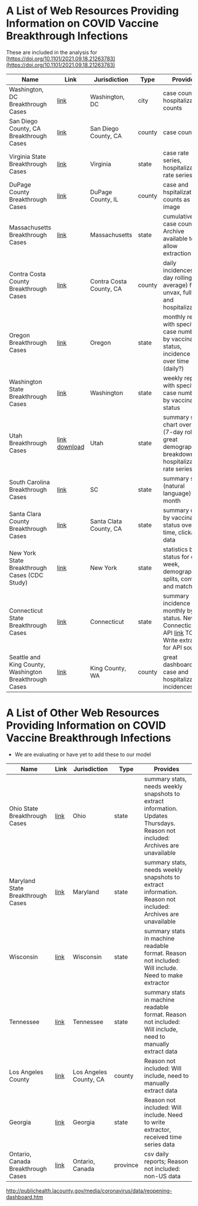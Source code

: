 # A List of Web Resources Providing Information on COVID Vaccine Breakthrough Infections
These are included in the analysis for [https://doi.org/10.1101/2021.09.18.21263783](https://doi.org/10.1101/2021.09.18.21263783)

|   Name    | Link | Jurisdiction | Type |  Provides |
| ----------- | ----------- |----------- | ----------- | ----------- |
|   Washington, DC Breakthrough Cases  |  [link](https://coronavirus.dc.gov/data/vaccination)|  Washington, DC          | city |  case counts, hospitalization counts|
| San Diego County, CA Breakthrough Cases | [link](https://www.sandiegocounty.gov/content/dam/sdc/hhsa/programs/phs/Epidemiology/COVID-19%20Case%20Summary%20by%20Vaccination%20Status.pdf) | San Diego County, CA | county |  case counts |
| Virginia State Breakthrough Cases | [link](https://www.vdh.virginia.gov/coronavirus/covid-19-data-insights/covid-19-cases-by-vaccination-status/)| Virginia  | state | case rate series, hospitalization rate series
|   DuPage County Breakthrough Cases  |  [link](https://www.dupagehealth.org/610/DuPage-County-COVID-19-Dashboard)        |  DuPage County, IL         | county |  case and hspitalization counts as an image|
|   Massachusetts Breakthrough Cases  |  [link](https://www.mass.gov/info-details/massachusetts-covid-19-vaccination-data-and-updates#daily-covid-19-vaccine-report-)        |  Massachusetts         | state |  cumulative case counts. Archive available to allow extraction|
|   Contra Costa County Breakthrough Cases  |  [link](https://www.coronavirus.cchealth.org/vaccine-dashboard)        |  Contra Costa County, CA         | county |   daily incidences (7-day rolling average) for unvax, fully vax and hospitalizations|
|   Oregon Breakthrough Cases  |  [link](https://www.oregon.gov/oha/erd/pages/covid-19-news.aspx?wp8621=p:1#g_17a50365_d139_4e6c_a266_2646f6c1b14a)        |  Oregon         | state |   monthly report with specific case numbers by vaccination status, incidence chart over time (daily?)|
|   Washington State Breakthrough Cases  |  [link](https://www.doh.wa.gov/Emergencies/COVID19/DataDashboard#heading58074)        |  Washington         | state |   weekly report with specific case numbers by vaccination status|
|   Utah Breakthrough Cases  |  [link](https://coronavirus-dashboard.utah.gov/risk.html) [download](https://coronavirus-dashboard.utah.gov/Utah_COVID19_data.zip)        |  Utah        | state |  summary stats, chart over time (7-day rolling) great demographic breakdown, hospitalization rate series|
|   South Carolina Breakthrough Cases  |  [link](https://scdhec.gov/covid19/covid-19-vaccine/cases-hospitalizations-deaths-among-not-fully-vaccinated) |  SC        | state |  summary stats (natural language) by month|
|   Santa Clara County Breakthrough Cases  |  [link](https://covid19.sccgov.org/dashboard-case-rates-vaccination-status)        |  Santa Clata County, CA         | state |  summary chart by vaccination status over time, clickable data |
|  New York State Breakthrough Cases (CDC Study)  |  [link](https://www.cdc.gov/mmwr/volumes/70/wr/mm7034e1.htm)        |  New York        | state |  statistics by status for each week, demographic splits, controls and matching |
|  Connecticut State Breakthrough Cases  |  [link](https://portal.ct.gov/-/media/Coronavirus/CTDPHCOVID19summary8192021.pdf)        |  Connecticut        | state |  summary incidence rates monthly by vax status. New Connecticut API [link](https://data.ct.gov/dataset/COVID-19-Cases-by-Vaccination-Status/d5k4-zq6c) TODO: Write extractor for API source |
|  Seattle and King County, Washington Breakthrough Cases  |  [link](https://kingcounty.gov/depts/health/covid-19/data/vaccination-outcomes.aspx)        |  King County, WA        | county |  great dashboard of case and hospitalization incidences |



# A List of Other Web Resources Providing Information on COVID Vaccine Breakthrough Infections
- We are evaluating or have yet to add these to our model


|   Name    | Link | Jurisdiction | Type |  Provides |
| ----------- | ----------- |----------- | ----------- | ----------- |
|  Ohio State Breakthrough Cases  |  [link](https://coronavirus.ohio.gov/wps/portal/gov/covid-19/dashboards/covid-19-vaccine/breakthrough-dashboard)        |  Ohio        | state |  summary stats, needs weekly snapshots to extract information. Updates Thursdays. Reason not included: Archives are unavailable |
|  Maryland State Breakthrough Cases  |  [link](https://coronavirus.maryland.gov)        |  Maryland        | state |  summary stats, needs weekly snapshots to extract information. Reason not included: Archives are unavailable  |
|  Wisconsin  |  [link](https://www.dhs.wisconsin.gov/covid-19/vaccine-status.htm#download)        |  Wisconsin        | state |  summary stats in machine readable format.  Reason not included: Will include. Need to make extractor |
|  Tennessee  |  [link](https://www.tn.gov/content/dam/tn/health/documents/cedep/novel-coronavirus/CriticalIndicatorReport.pdf)        |  Tennessee        | state |  summary stats in machine readable format. Reason not included: Will include, need to manually extract data |
|  Los Angeles County  |  [link](https://www.tn.gov/content/dam/tn/health/documents/cedep/novel-coronavirus/CriticalIndicatorReport.pdf)        |  Los Angeles County, CA        | county |  Reason not included: Will include, need to manually extract data |
|  Georgia  |  [link](https://www.tn.gov/content/dam/tn/health/documents/cedep/novel-coronavirus/CriticalIndicatorReport.pdf)        |  Georgia        | state |  Reason not included: Will include. Need to write extractor, received time series data |
| Ontario, Canada Breakthrough Cases |[link](https://data.ontario.ca/dataset/covid-19-vaccine-data-in-ontario/resource/eed63cf2-83dd-4598-b337-b288c0a89a16)| Ontario, Canada |  province | csv daily reports; Reason not included: non-US data  | 

http://publichealth.lacounty.gov/media/coronavirus/data/reopening-dashboard.htm



